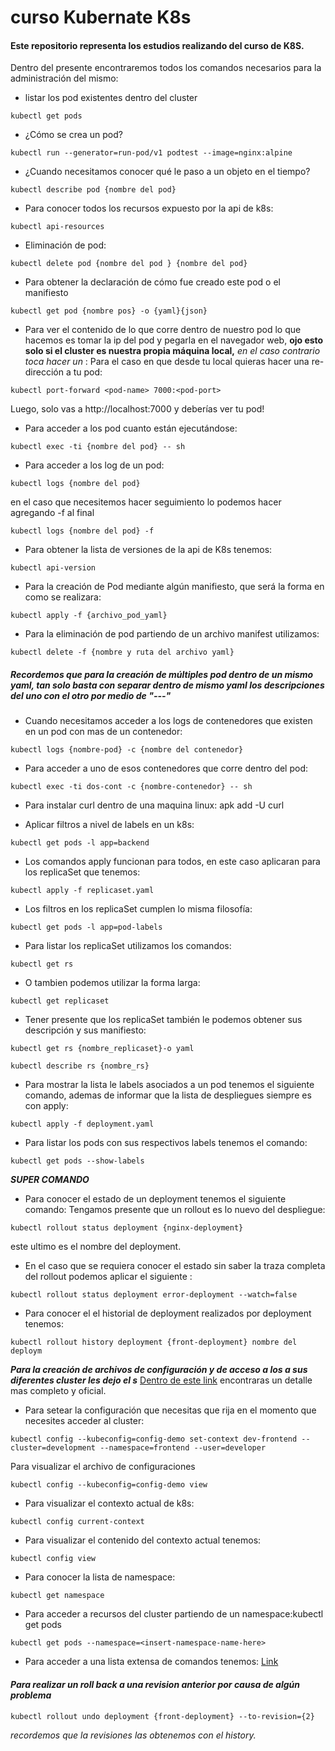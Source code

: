 # curso Kubernate K8s
#### Este repositorio representa los estudios realizando del curso de K8S.

Dentro del presente encontraremos todos los comandos necesarios para la administración del mismo:
* listar los pod existentes dentro del cluster
```
kubectl get pods
```

* ¿Cómo se crea un pod?
```
kubectl run --generator=run-pod/v1 podtest --image=nginx:alpine
```

* ¿Cuando necesitamos conocer qué le paso a un objeto en el tiempo?
```
kubectl describe pod {nombre del pod}
```

* Para conocer todos los recursos expuesto por la api de k8s:
```
kubectl api-resources
```

* Eliminación de pod: 
```
kubectl delete pod {nombre del pod } {nombre del pod}
```

* Para obtener la declaración de cómo fue creado este pod o el manifiesto 
```
kubectl get pod {nombre pos} -o {yaml}{json}
```

* Para ver el contenido de lo que corre dentro de nuestro pod lo que hacemos es tomar la ip del pod y pegarla en el navegador web, **ojo esto solo si el cluster es nuestra propia máquina local,** *en el caso contrario toca hacer un* :
Para el caso en que desde tu local quieras hacer una re-dirección a tu pod: 
```
kubectl port-forward <pod-name> 7000:<pod-port>
```

Luego, solo vas a http://localhost:7000 y deberías ver tu pod!

* Para acceder a los pod cuanto están ejecutándose:
 ```
 kubectl exec -ti {nombre del pod} -- sh
 ```

 * Para acceder a los log de un pod: 
```
kubectl logs {nombre del pod} 
```
en el caso que necesitemos hacer seguimiento lo podemos hacer agregando -f al final
```
kubectl logs {nombre del pod} -f 
```

* Para obtener la lista de versiones de la api de K8s tenemos:
```
kubectl api-version
```

* Para la creación de Pod mediante algún manifiesto, que será la forma en como se realizara:
```
kubectl apply -f {archivo_pod_yaml}
```

* Para la eliminación de pod partiendo de un archivo manifest utilizamos:
```
kubectl delete -f {nombre y ruta del archivo yaml}
```

##### Recordemos que para la creación de múltiples pod dentro de un mismo yaml, tan solo basta con separar dentro de mismo yaml los descripciones del uno con el otro por medio de "---"

* Cuando necesitamos acceder a los logs de contenedores que existen en un pod con mas de un contenedor:
```
kubectl logs {nombre-pod} -c {nombre del contenedor}
```

* Para acceder  a uno de esos contenedores que corre dentro del pod:
```
kubectl exec -ti dos-cont -c {nombre-contenedor} -- sh
```

* Para instalar curl dentro de una maquina linux:
apk add -U curl

* Aplicar filtros a nivel de labels en un k8s:
```
kubectl get pods -l app=backend
```

* Los comandos apply funcionan para todos, en este caso aplicaran para los replicaSet que tenemos:
```
kubectl apply -f replicaset.yaml
```

* Los filtros en los replicaSet cumplen lo misma filosofía:
```
kubectl get pods -l app=pod-labels
```

* Para listar los replicaSet utilizamos los comandos:
```
kubectl get rs 
```
* O tambien podemos utilizar la forma larga:
```
kubectl get replicaset
```

* Tener presente que los replicaSet también le podemos obtener sus descripción y sus manifiesto: 
```
kubectl get rs {nombre_replicaset}-o yaml
```
```
kubectl describe rs {nombre_rs}
```

* Para mostrar la lista le labels asociados a un pod tenemos el siguiente comando, ademas de informar que la lista de despliegues siempre es con apply:

```
kubectl apply -f deployment.yaml
```
* Para listar los pods con sus respectivos labels tenemos el comando:           
 ```
 kubectl get pods --show-labels
 ```

***SUPER COMANDO***
* Para conocer el estado de un deployment tenemos el siguiente comando:
Tengamos presente que un rollout es lo nuevo del despliegue:
```
kubectl rollout status deployment {nginx-deployment} 
```
este ultimo es el nombre del deployment.

* En el caso que se requiera conocer el estado sin saber la traza completa del rollout podemos aplicar el siguiente :
```
kubectl rollout status deployment error-deployment --watch=false
```

* Para conocer el el historial de deployment realizados por deployment tenemos:
```
kubectl rollout history deployment {front-deployment} nombre del 
deploym
```

**_Para la creación de archivos de configuración y de acceso a los a sus diferentes cluster les dejo el s_**
[Dentro de este link](https://kubernetes.io/docs/tasks/access-application-cluster/configure-access-multiple-clusters/) encontraras un detalle mas completo y oficial.

* Para setear la configuración que necesitas que rija en el momento que necesites acceder al cluster:

```
kubectl config --kubeconfig=config-demo set-context dev-frontend --cluster=development --namespace=frontend --user=developer
```

Para visualizar el archivo de configuraciones
```
kubectl config --kubeconfig=config-demo view
```
* Para visualizar el contexto actual de k8s:
```
kubectl config current-context
```

* Para visualizar el contenido del contexto actual tenemos:
```
kubectl config view
```
* Para conocer la lista de namespace:
```
kubectl get namespace
```

* Para acceder a recursos del cluster partiendo de un namespace:kubectl get pods 
```
kubectl get pods --namespace=<insert-namespace-name-here>
```

* Para acceder a una lista extensa de comandos tenemos:
[Link](https://kubernetes.io/docs/reference/generated/kubectl/kubectl-commands#rollout)

#### *Para realizar un roll back a una revision anterior por causa de algún problema*
```
kubectl rollout undo deployment {front-deployment} --to-revision={2}
```
*recordemos que la revisiones las obtenemos con el history.*

